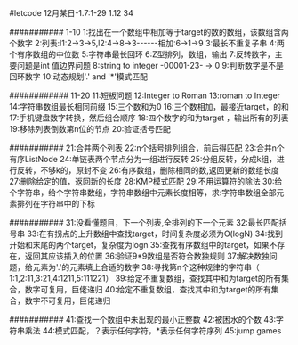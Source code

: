 #letcode
12月某日-1.7:1-29
1.12 34

###########
1-10
1:找出在一个数组中相加等于target的数的数组，该数组含两个数字
2:列表:l1:2->3->5,l2:4->8->3------相加:6->1->9
3:最长不重复子串
4:两个有序数组的中位数
5:字符串最长回环
6:Z型排列，数组，输出
7:反转数字，主要问题是int 值边界问题
8:string to integer -00001-23-  -> 0
9:判断数字是不是回环数字
10:动态规划'.' and '*'模式匹配


############
11-20
11:短板问题
12:Integer to Roman
13:roman to Integer
14:字符串数组最长相同前缀
15:三个数和为0
16:三个数相加，最接近target，的和
17:手机键盘数字转换，然后组合顺序
18:四个数字的和为target ，输出所有的列表
19:移除列表倒数第n位的节点
20:验证括号匹配


###########
21:合并两个列表
22:n个括号排列组合，前后得匹配
23:合并n个有序ListNode
24:单链表两个节点分为一组进行反转
25:分组反转，分成k组，进行反转，不够k的，原封不变
26:有序数组，删除相同的数,返回更新的数组长度
27:删除给定的值，返回新的长度
28:KMP模式匹配
29:不用运算符的除法
30:给个字符串，给个字符串数组，字符串数组中元素长度相等，求:字符串数组全部元素排列在字符串中的下标


###########
31:没看懂题目，下一个列表,全排列的下一个元素
32:最长匹配括号串
33:在有拐点的上升数组中查找target，时间复杂度必须为O(logN)
34:找到开始和末尾的两个target，复杂度为logn
35:查找有序数组中的target，如果不存在，返回其应该插入的位置
36:验证9*9数组是否符合数独规则
37:解决数独问题，给元素为'.'的元素填上合适的数字
38:寻找第n个这种规律的字符串（ 1:1,2:11,3:21,4:1211,5:111221）
39:给定不重复数组，查找其中和为target的所有集合，数字可复用，巨佬递归
40:给定不重复数组，查找其中和为target的所有集合，数字不可复用，巨佬递归


###########
41:查找一个数组中未出现的最小正整数
42:被困水的个数
43:字符串乘法
44:模式匹配，？表示任何字符，*表示任何字符序列
45:jump games


